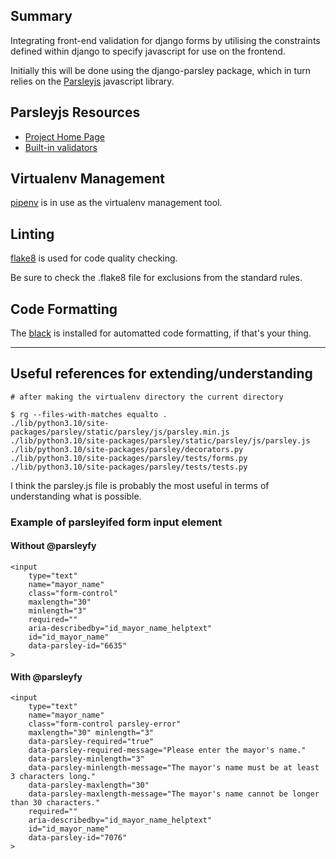 
## Summary
Integrating front-end validation for django forms by utilising the constraints defined within django to specify javascript for use on the frontend.

Initially this will be done using the django-parsley package, which in turn relies on the [Parsleyjs](https://parsleyjs.org/) javascript library.

## Parsleyjs Resources

 - [Project Home Page ](https://parsleyjs.org)
 - [Built-in validators](https://parsleyjs.org/doc/index.html#validators)

 
## Virtualenv Management
[pipenv](https://pipenv.pypa.io/en/latest/) is in use as the virtualenv management tool.

## Linting
[flake8](https://flake8.pycqa.org/en/latest/) is used for code quality checking.

Be sure to check the .flake8 file for exclusions from the standard rules.

## Code Formatting
The [black](https://black.readthedocs.io/en/stable/) is installed for automatted code formatting, if that's your thing.

----
## Useful references for extending/understanding
```
# after making the virtualenv directory the current directory

$ rg --files-with-matches equalto .
./lib/python3.10/site-packages/parsley/static/parsley/js/parsley.min.js
./lib/python3.10/site-packages/parsley/static/parsley/js/parsley.js
./lib/python3.10/site-packages/parsley/decorators.py
./lib/python3.10/site-packages/parsley/tests/forms.py
./lib/python3.10/site-packages/parsley/tests/tests.py
```

I think the parsley.js file is probably the most useful in terms of understanding what is possible.


### Example of parsleyifed form input element
#### Without @parsleyfy
```
<input 
    type="text" 
    name="mayor_name" 
    class="form-control" 
    maxlength="30" 
    minlength="3" 
    required="" 
    aria-describedby="id_mayor_name_helptext" 
    id="id_mayor_name" 
    data-parsley-id="6635"
>
```
#### With @parsleyfy
```
<input 
    type="text" 
    name="mayor_name" 
    class="form-control parsley-error" 
    maxlength="30" minlength="3" 
    data-parsley-required="true" 
    data-parsley-required-message="Please enter the mayor's name." 
    data-parsley-minlength="3" 
    data-parsley-minlength-message="The mayor's name must be at least 3 characters long." 
    data-parsley-maxlength="30" 
    data-parsley-maxlength-message="The mayor's name cannot be longer than 30 characters." 
    required="" 
    aria-describedby="id_mayor_name_helptext" 
    id="id_mayor_name" 
    data-parsley-id="7076"
>
```
